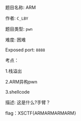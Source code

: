 题目名称: ARM

作者: `C_LBY`

题目类型: `pwn`

难度: 困难

Exposed port: `8888`

考点：

1.栈溢出

2.ARM异构pwn

3.shellcode

描述: 这是什么?手臂？

flag：XSCTF{ARMARMARMARM}
